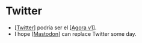 # Twitter
- [[Twitter]] podría ser el [[Agora v1]].
- I hope [[Mastodon]] can replace Twitter some day.

[//begin]: # "Autogenerated link references for markdown compatibility"
[Twitter]: twitter "Twitter"
[Agora v1]: agora-v1 "Agora V1"
[Mastodon]: mastodon "Mastodon"
[//end]: # "Autogenerated link references"